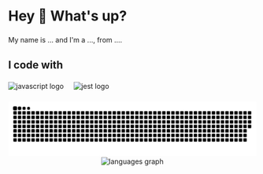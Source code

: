 <h1 align="left">Hey 👋 What's up?</h1>

###

<p align="left">My name is ... and I'm a ..., from ....</p>

<h2 align="left">I code with</h2>

###

<div align="left">
  <img src="https://cdn.jsdelivr.net/gh/devicons/devicon/icons/javascript/javascript-original.svg" height="40" alt="javascript logo"  />
  <img width="12" />
  <img src="https://cdn.jsdelivr.net/gh/devicons/devicon/icons/jest/jest-plain.svg" height="40" alt="jest logo"  />
</div>

###



<div>
<picture>
  <source media="(prefers-color-scheme: dark)" srcset="https://raw.githubusercontent.com/thiagoyukihiro/thiagoyukihiro/output/github-contribution-grid-snake-dark.svg">
  <source media="(prefers-color-scheme: light)" srcset="https://raw.githubusercontent.com/thiagoyukihiro/thiagoyukihiro/output/github-contribution-grid-snake.svg">
  <img alt="github contribution grid snake animation" src="https://raw.githubusercontent.com/thiagoyukihiro/thiagoyukihiro/output/github-contribution-grid-snake.svg">
</picture>
</div>

<div align="center">
  <img src="https://github-readme-stats.vercel.app/api/top-langs?username=thiagoyukihiro&locale=en&hide_title=false&layout=compact&card_width=320&langs_count=5&theme=dracula&hide_border=false&order=2" height="150" alt="languages graph"  />
</div>

